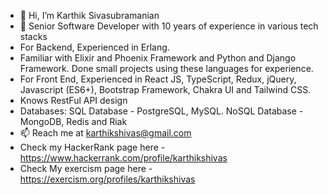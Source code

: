 - 👋 Hi, I’m Karthik Sivasubramanian
- 👀 Senior Software Developer with 10 years of experience in various tech stacks
- For Backend, Experienced in Erlang.
- Familiar with Elixir and Phoenix Framework and Python and Django Framework. Done small projects using these languages for experience.
- For Front End, Experienced in React JS, TypeScript, Redux, jQuery, Javascript (ES6+), Bootstrap Framework, Chakra UI and Tailwind CSS.
- Knows RestFul API design
- Databases: SQL Database - PostgreSQL, MySQL. NoSQL Database - MongoDB, Redis and Riak
- 📫 Reach me at karthikshivas@gmail.com
- Check my HackerRank page here - https://www.hackerrank.com/profile/karthikshivas
- Check My exercism page here - 
  https://exercism.org/profiles/karthikshivas
  

<!---
karthikshivas/karthikshivas is a ✨ special ✨ repository because its `README.md` (this file) appears on your GitHub profile.
You can click the Preview link to take a look at your changes.
--->
